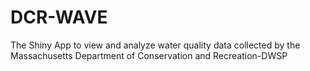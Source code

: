 # DCR-WAVE
The Shiny App to view and analyze water quality data collected by the Massachusetts Department of Conservation and Recreation-DWSP
